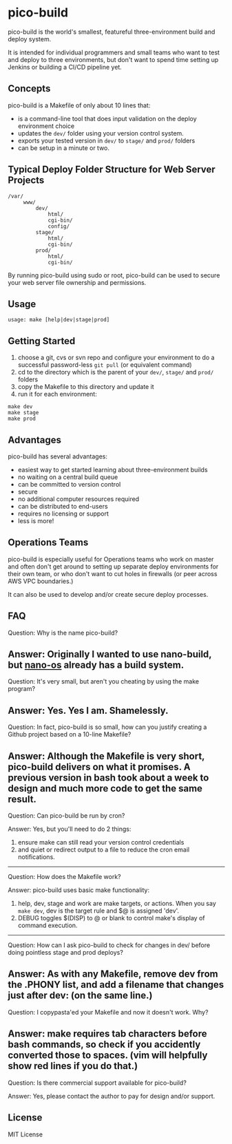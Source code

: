 # pico-build
pico-build is the world's smallest, featureful three-environment build and deploy system.

It is intended for individual programmers and small teams who want to test and deploy to three environments, but don't want to spend time setting up Jenkins or building a CI/CD pipeline yet.

## Concepts

pico-build is a Makefile of only about 10 lines that:

- is a command-line tool that does input validation on the deploy environment choice
- updates the `dev/` folder using your version control system.
- exports your tested version in `dev/` to `stage/` and `prod/` folders
- can be setup in a minute or two.

## Typical Deploy Folder Structure for Web Server Projects

```
/var/
     www/
         dev/
             html/
             cgi-bin/
             config/
         stage/
             html/
             cgi-bin/
         prod/
             html/
             cgi-bin/
```

By running pico-build using sudo or root, pico-build can be used to secure your web server file ownership and permissions.

## Usage

```
usage: make [help|dev|stage|prod]
```

## Getting Started

1. choose a git, cvs or svn repo and configure your environment to do a successful password-less `git pull` (or equivalent command)
2. cd to the directory which is the parent of your `dev/`, `stage/` and `prod/` folders
3. copy the Makefile to this directory and update it
4. run it for each environment:
```
make dev
make stage
make prod
```

## Advantages

pico-build has several advantages:

- easiest way to get started learning about three-environment builds
- no waiting on a central build queue
- can be committed to version control
- secure
- no additional computer resources required
- can be distributed to end-users
- requires no licensing or support
- less is more!

## Operations Teams

pico-build is especially useful for Operations teams who work on master and often don't get around to setting up separate deploy environments for their own team, or who don't want to cut holes in firewalls (or peer across AWS VPC boundaries.)

It can also be used to develop and/or create secure deploy processes.

## FAQ

Question: Why is the name pico-build?

Answer: Originally I wanted to use nano-build, but [nano-os](https://github.com/nanosoft-net/nano-os) already has a build system.
---
Question: It's very small, but aren't you cheating by using the make program?

Answer: Yes. Yes I am. Shamelessly.
---
Question: In fact, pico-build is so small, how can you justify creating a Github project based on a 10-line Makefile?

Answer: Although the Makefile is very short, pico-build delivers on what it promises. A previous version in bash took about a week to design and much more code to get the same result.
---
Question: Can pico-build be run by cron?

Answer: Yes, but you'll need to do 2 things:
1. ensure make can still read your version control credentials
2. and quiet or redirect output to a file to reduce the cron email notifications.
---
Question: How does the Makefile work?

Answer: pico-build uses basic make functionality:
1. help, dev, stage and work are make targets, or actions. When you say `make dev`, dev is the target rule and $@ is assigned 'dev'.
2. DEBUG toggles $(DISP) to @ or blank to control make's display of command execution.
---
Question: How can I ask pico-build to check for changes in dev/ before doing pointless stage and prod deploys?

Answer: As with any Makefile, remove dev from the .PHONY list, and add a filename that changes just after dev: (on the same line.)
---
Question: I copypasta'ed your Makefile and now it doesn't work. Why?

Answer: make requires tab characters before bash commands, so check if you accidently converted those to spaces. (vim will helpfully show red lines if you do that.)
---
Question: Is there commercial support available for pico-build?

Answer: Yes, please contact the author to pay for design and/or support.

## License

MIT License

